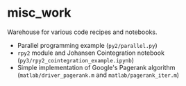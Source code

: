 # misc_work
Warehouse for various code recipes and notebooks.

  - Parallel programming example (`py2/parallel.py`)
  - `rpy2` module and Johansen Cointegration notebook (`py3/rpy2_cointegration_example.ipynb`)
  - Simple implementation of Google's Pagerank algorithm (`matlab/driver_pagerank.m` and `matlab/pagerank_iter.m`)
